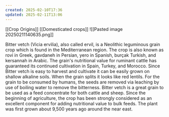 ```yaml
---
created: 2025-02-10T17:36
updated: 2025-02-11T13:06
---
```

[[Crop Origins]] 
[[Domesticated crops]]
![[Pasted image 20250211140635.png]]

Bitter vetch (Vicia ervilia), also called ervil, is a Neolithic leguminous grain crop which is found in the Mediterranean region. The crop is also known as rovi in Greek, gavdaneh in Persian, yero in Spanish, burçak Turkish, and kersannah in Arabic. The grain's nutritional value for ruminant cattle has guaranteed its continued cultivation in Spain, Turkey, and Morocco. Since Bitter vetch is easy to harvest and cultivate it can be easily grown on shallow alkaline soils. When the grain splits it looks like red lentils. For the grain to be consumed by humans, the seeds are removed via leaching by use of boiling water to remove the bitterness. Bitter vetch is a great grain to be used as a feed concentrate for both cattle and sheep. Since the beginning of agriculture, the crop has been strongly considered as an excellent component for adding nutritional value to bulk feeds. The plant was first grown about 9,500 years ago around the near east.
